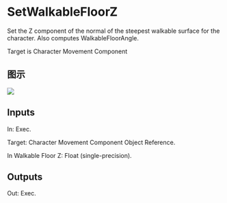 # SetWalkableFloorZ

Set the Z component of the normal of the steepest walkable surface for the character. Also computes WalkableFloorAngle.

Target is Character Movement Component

## 图示

![]($-20221218-20184024.png)

## Inputs

In: Exec.

Target: Character Movement Component Object Reference.

In Walkable Floor Z: Float (single-precision).  

## Outputs

Out: Exec.

